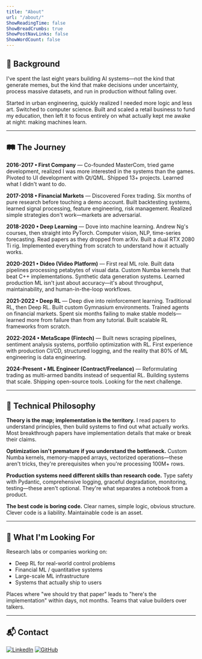 ```yaml
---
title: "About"
url: "/about/"
ShowReadingTime: false
ShowBreadCrumbs: true
ShowPostNavLinks: false
ShowWordCount: false
---
```


## 👤 Background

I've spent the last eight years building AI systems—not the kind that generate memes, but the kind that make decisions under uncertainty, process massive datasets, and run in production without falling over.

Started in urban engineering, quickly realized I needed more logic and less art. Switched to computer science. Built and scaled a retail business to fund my education, then left it to focus entirely on what actually kept me awake at night: making machines learn.

---

## 🛤️ The Journey

**2016-2017 • First Company** — Co-founded MasterCom, tried game development, realized I was more interested in the systems than the games. Pivoted to UI development with Qt/QML. Shipped 13+ projects. Learned what I didn't want to do.

**2017-2018 • Financial Markets** — Discovered Forex trading. Six months of pure research before touching a demo account. Built backtesting systems, learned signal processing, feature engineering, risk management. Realized simple strategies don't work—markets are adversarial.

**2018-2020 • Deep Learning** — Dove into machine learning. Andrew Ng's courses, then straight into PyTorch. Computer vision, NLP, time-series forecasting. Read papers as they dropped from arXiv. Built a dual RTX 2080 Ti rig. Implemented everything from scratch to understand how it actually works.

**2020-2021 • Dideo (Video Platform)** — First real ML role. Built data pipelines processing petabytes of visual data. Custom Numba kernels that beat C++ implementations. Synthetic data generation systems. Learned production ML isn't just about accuracy—it's about throughput, maintainability, and human-in-the-loop workflows.

**2021-2022 • Deep RL** — Deep dive into reinforcement learning. Traditional RL, then Deep RL. Built custom Gymnasium environments. Trained agents on financial markets. Spent six months failing to make stable models—learned more from failure than from any tutorial. Built scalable RL frameworks from scratch.

**2022-2024 • MetaScape (Fintech)** — Built news scraping pipelines, sentiment analysis systems, portfolio optimization with RL. First experience with production CI/CD, structured logging, and the reality that 80% of ML engineering is data engineering.

**2024-Present • ML Engineer (Contract/Freelance)** — Reformulating trading as multi-armed bandits instead of sequential RL. Building systems that scale. Shipping open-source tools. Looking for the next challenge.

---

## 💭 Technical Philosophy

**Theory is the map; implementation is the territory.** I read papers to understand principles, then build systems to find out what actually works. Most breakthrough papers have implementation details that make or break their claims.

**Optimization isn't premature if you understand the bottleneck.** Custom Numba kernels, memory-mapped arrays, vectorized operations—these aren't tricks, they're prerequisites when you're processing 100M+ rows.

**Production systems need different skills than research code.** Type safety with Pydantic, comprehensive logging, graceful degradation, monitoring, testing—these aren't optional. They're what separates a notebook from a product.

**The best code is boring code.** Clear names, simple logic, obvious structure. Clever code is a liability. Maintainable code is an asset.

---

## 🎯 What I'm Looking For

Research labs or companies working on:
- Deep RL for real-world control problems
- Financial ML / quantitative systems  
- Large-scale ML infrastructure
- Systems that actually ship to users

Places where "we should try that paper" leads to "here's the implementation" within days, not months. Teams that value builders over talkers.

---

## 📬 Contact

[![LinkedIn](https://img.shields.io/badge/LinkedIn-Keyhan_Kamyar-0077B5?style=for-the-badge&logo=linkedin&logoColor=white)](https://www.linkedin.com/in/keyhan-kamyar/)
[![GitHub](https://img.shields.io/badge/GitHub-keyhankamyar-181717?style=for-the-badge&logo=github&logoColor=white)](https://github.com/keyhankamyar)

